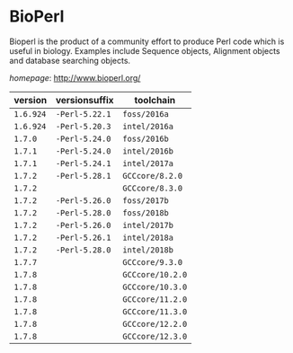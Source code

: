# BioPerl

Bioperl is the product of a community effort to produce Perl code which is useful in biology.  Examples include Sequence objects, Alignment objects and database searching objects.

*homepage*: <http://www.bioperl.org/>

version | versionsuffix | toolchain
--------|---------------|----------
``1.6.924`` | ``-Perl-5.22.1`` | ``foss/2016a``
``1.6.924`` | ``-Perl-5.20.3`` | ``intel/2016a``
``1.7.0`` | ``-Perl-5.24.0`` | ``foss/2016b``
``1.7.1`` | ``-Perl-5.24.0`` | ``intel/2016b``
``1.7.1`` | ``-Perl-5.24.1`` | ``intel/2017a``
``1.7.2`` | ``-Perl-5.28.1`` | ``GCCcore/8.2.0``
``1.7.2`` |  | ``GCCcore/8.3.0``
``1.7.2`` | ``-Perl-5.26.0`` | ``foss/2017b``
``1.7.2`` | ``-Perl-5.28.0`` | ``foss/2018b``
``1.7.2`` | ``-Perl-5.26.0`` | ``intel/2017b``
``1.7.2`` | ``-Perl-5.26.1`` | ``intel/2018a``
``1.7.2`` | ``-Perl-5.28.0`` | ``intel/2018b``
``1.7.7`` |  | ``GCCcore/9.3.0``
``1.7.8`` |  | ``GCCcore/10.2.0``
``1.7.8`` |  | ``GCCcore/10.3.0``
``1.7.8`` |  | ``GCCcore/11.2.0``
``1.7.8`` |  | ``GCCcore/11.3.0``
``1.7.8`` |  | ``GCCcore/12.2.0``
``1.7.8`` |  | ``GCCcore/12.3.0``
